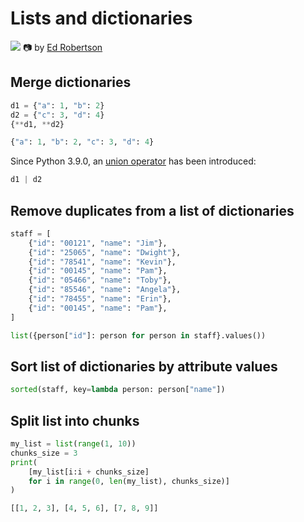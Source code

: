 # Lists and dictionaries

![](https://images.unsplash.com/photo-1550399105-c4db5fb85c18?ixlib=rb-4.0.3&ixid=MnwxMjA3fDB8MHxwaG90by1wYWdlfHx8fGVufDB8fHx8&auto=format&fit=crop&w=1171&q=80)
📷 by [Ed Robertson](https://unsplash.com/@eddrobertson)

## Merge dictionaries
```python
d1 = {"a": 1, "b": 2}
d2 = {"c": 3, "d": 4}
{**d1, **d2}
```
```python
{"a": 1, "b": 2, "c": 3, "d": 4}
```

Since Python 3.9.0, an [union operator](https://peps.python.org/pep-0584/) has been introduced:
```python
d1 | d2
```

## Remove duplicates from a list of dictionaries
```python
staff = [
    {"id": "00121", "name": "Jim"},
    {"id": "25065", "name": "Dwight"},
    {"id": "78541", "name": "Kevin"},
    {"id": "00145", "name": "Pam"},
    {"id": "05466", "name": "Toby"},
    {"id": "85546", "name": "Angela"},
    {"id": "78455", "name": "Erin"},
    {"id": "00145", "name": "Pam"},
]

list({person["id"]: person for person in staff}.values())
```

## Sort list of dictionaries by attribute values
```python
sorted(staff, key=lambda person: person["name"])
```

## Split list into chunks
```python
my_list = list(range(1, 10))
chunks_size = 3
print(
    [my_list[i:i + chunks_size]
    for i in range(0, len(my_list), chunks_size)]
)
```
```python
[[1, 2, 3], [4, 5, 6], [7, 8, 9]]
```
